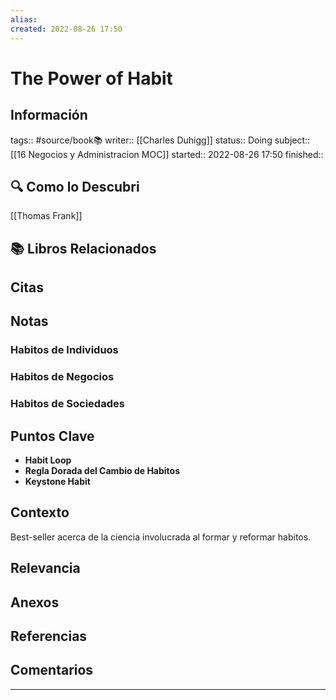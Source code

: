 ```yaml
---
alias: 
created: 2022-08-26 17:50
---
```

# The Power of Habit
## Información
tags:: #source/book📚 
writer:: [[Charles Duhigg]]
status:: Doing
subject:: [[16 Negocios y Administracion MOC]]
started:: 2022-08-26 17:50
finished::

## 🔍 Como lo Descubri
[[Thomas Frank]]

## 📚 Libros Relacionados

## Citas

## Notas
### Habitos de Individuos

### Habitos de Negocios

### Habitos de Sociedades

## Puntos Clave
- **Habit Loop**
- **Regla Dorada del Cambio de Habitos**
- **Keystone Habit**

## Contexto
Best-seller acerca de la ciencia involucrada al formar y reformar habitos.

## Relevancia

## Anexos

## Referencias

## Comentarios
___

